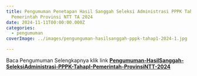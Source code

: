 ```yaml
---
title: Pengumuman Penetapan Hasil Sanggah Seleksi Administrasi PPPK Tahap I
  Pemerintah Provinsi NTT TA 2024
date: 2024-11-11T00:00:00.000Z
categories:
  - pengumuman
coverImage: ../images/pengunguman-hasilsanggah-pppk-tahap1-2024-1.jpg

---
```


Baca Pengumuman Selengkapnya klik link **[Pengumuman-HasilSanggah-SeleksiAdministrasi-PPPK-TahapI-Pemerintah-ProvinsiNTT-2024](https://bkd.nttprov.go.id/web/wp-content/uploads/2024/11/Pengumuman-HasilSanggah-SeleksiAdministrasi-PPPK-TahapI-Pemerintah-ProvinsiNTT-2024.pdf)**
